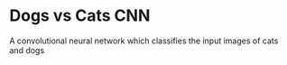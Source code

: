 # Dogs vs Cats CNN

A convolutional neural network which classifies the input images of cats and dogs
